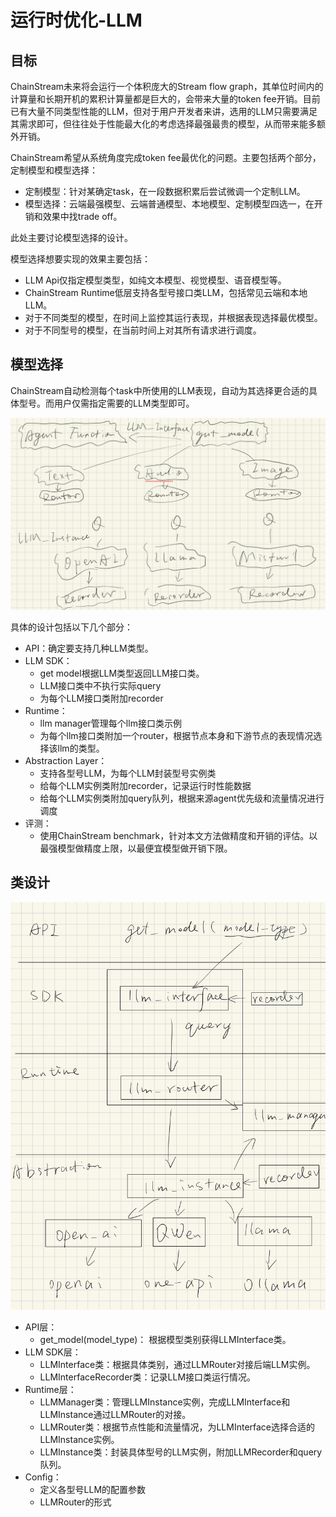 # 运行时优化-LLM

## 目标

ChainStream未来将会运行一个体积庞大的Stream flow graph，其单位时间内的计算量和长期开机的累积计算量都是巨大的，会带来大量的token fee开销。目前已有大量不同类型性能的LLM，但对于用户开发者来讲，选用的LLM只需要满足其需求即可，但往往处于性能最大化的考虑选择最强最贵的模型，从而带来能多额外开销。

ChainStream希望从系统角度完成token fee最优化的问题。主要包括两个部分，定制模型和模型选择：

- 定制模型：针对某确定task，在一段数据积累后尝试微调一个定制LLM。
- 模型选择：云端最强模型、云端普通模型、本地模型、定制模型四选一，在开销和效果中找trade off。

此处主要讨论模型选择的设计。

模型选择想要实现的效果主要包括：

- LLM Api仅指定模型类型，如纯文本模型、视觉模型、语音模型等。
- ChainStream Runtime低层支持各型号接口类LLM，包括常见云端和本地LLM。
- 对于不同类型的模型，在时间上监控其运行表现，并根据表现选择最优模型。
- 对于不同型号的模型，在当前时间上对其所有请求进行调度。

## 模型选择

ChainStream自动检测每个task中所使用的LLM表现，自动为其选择更合适的具体型号。而用户仅需指定需要的LLM类型即可。

<img src="../../../img/LLMRuntimeOptimize.png" alt="ChainStream System Components">

具体的设计包括以下几个部分：

- API：确定要支持几种LLM类型。
- LLM SDK：
    - get model根据LLM类型返回LLM接口类。 
    - LLM接口类中不执行实际query 
    - 为每个LLM接口类附加recorder
- Runtime：
    - llm manager管理每个llm接口类示例
    - 为每个llm接口类附加一个router，根据节点本身和下游节点的表现情况选择该llm的类型。
- Abstraction Layer：
    - 支持各型号LLM，为每个LLM封装型号实例类
    - 给每个LLM实例类附加recorder，记录运行时性能数据
    - 给每个LLM实例类附加query队列，根据来源agent优先级和流量情况进行调度
- 评测：
    - 使用ChainStream benchmark，针对本文方法做精度和开销的评估。以最强模型做精度上限，以最便宜模型做开销下限。


## 类设计

<img src="../../../img/LLMRuntimeArch.jpg" alt="ChainStream System Components">


- API层：
    - get_model(model_type)： 根据模型类别获得LLMInterface类。
- LLM SDK层：
    - LLMInterface类：根据具体类别，通过LLMRouter对接后端LLM实例。
    - LLMInterfaceRecorder类：记录LLM接口类运行情况。
- Runtime层：
    - LLMManager类：管理LLMInstance实例，完成LLMInterface和LLMInstance通过LLMRouter的对接。
    - LLMRouter类：根据节点性能和流量情况，为LLMInterface选择合适的LLMInstance实例。
    - LLMInstance类：封装具体型号的LLM实例，附加LLMRecorder和query队列。
- Config：
    - 定义各型号LLM的配置参数
    - LLMRouter的形式